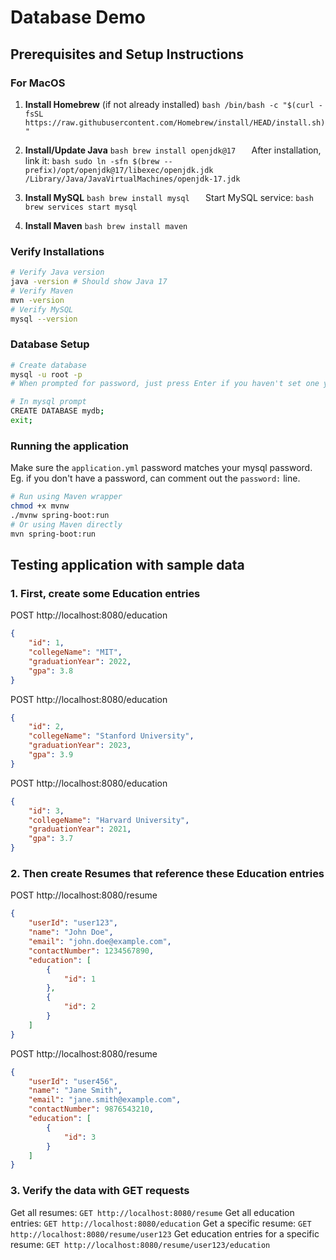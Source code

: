 # Database Demo

## Prerequisites and Setup Instructions

### For MacOS

1. **Install Homebrew** (if not already installed)   ```bash
   /bin/bash -c "$(curl -fsSL https://raw.githubusercontent.com/Homebrew/install/HEAD/install.sh)"   ```

2. **Install/Update Java**   ```bash
   brew install openjdk@17   ```
   After installation, link it:   ```bash
   sudo ln -sfn $(brew --prefix)/opt/openjdk@17/libexec/openjdk.jdk /Library/Java/JavaVirtualMachines/openjdk-17.jdk   ```

3. **Install MySQL**   ```bash
   brew install mysql   ```
   Start MySQL service:   ```bash
   brew services start mysql   ```

4. **Install Maven**   ```bash
   brew install maven   ```

### Verify Installations

```bash
# Verify Java version
java -version # Should show Java 17
# Verify Maven
mvn -version
# Verify MySQL
mysql --version
```

### Database Setup
```bash
# Create database
mysql -u root -p
# When prompted for password, just press Enter if you haven't set one yet

# In mysql prompt
CREATE DATABASE mydb;
exit;
```

### Running the application
Make sure the `application.yml` password matches your mysql password. Eg. if you don't have a password, can comment out the `password:`  line.

```bash
# Run using Maven wrapper
chmod +x mvnw
./mvnw spring-boot:run
# Or using Maven directly
mvn spring-boot:run
```

## Testing application with sample data
### 1. First, create some Education entries
POST http://localhost:8080/education
```json
{
    "id": 1,
    "collegeName": "MIT",
    "graduationYear": 2022,
    "gpa": 3.8
}
```
POST http://localhost:8080/education
```json
{
    "id": 2,
    "collegeName": "Stanford University",
    "graduationYear": 2023,
    "gpa": 3.9
}
```
POST http://localhost:8080/education
```json
{
    "id": 3,
    "collegeName": "Harvard University",
    "graduationYear": 2021,
    "gpa": 3.7
}
```
### 2. Then create Resumes that reference these Education entries
POST http://localhost:8080/resume
```json
{
    "userId": "user123",
    "name": "John Doe",
    "email": "john.doe@example.com",
    "contactNumber": 1234567890,
    "education": [
        {
            "id": 1
        },
        {
            "id": 2
        }
    ]
}
```
POST http://localhost:8080/resume
```json
{
    "userId": "user456",
    "name": "Jane Smith",
    "email": "jane.smith@example.com",
    "contactNumber": 9876543210,
    "education": [
        {
            "id": 3
        }
    ]
}
```

### 3. Verify the data with GET requests
Get all resumes:
`GET http://localhost:8080/resume`
Get all education entries:
`GET http://localhost:8080/education`
Get a specific resume:
`GET http://localhost:8080/resume/user123`
Get education entries for a specific resume:
`GET http://localhost:8080/resume/user123/education`
